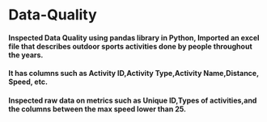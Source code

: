 # Data-Quality
#### Inspected Data Quality using pandas library in Python, Imported an excel file that describes outdoor sports activities done by people throughout the years.
#### It has columns such as Activity ID,Activity Type,Activity Name,Distance, Speed, etc.
#### Inspected raw data on metrics such as Unique ID,Types of activities,and the columns between the max speed lower than 25.
